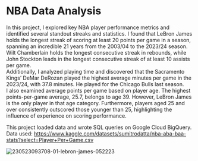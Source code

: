 # NBA Data Analysis

In this project, I explored key NBA player performance metrics and identified several standout streaks and statistics. I found that LeBron James holds the longest streak of scoring at least 20 points per game in a season, spanning an incredible 21 years from the 2003/04 to the 2023/24 season. Wilt Chamberlain holds the longest consecutive streak in rebounds, while John Stockton leads in the longest consecutive streak of at least 10 assists per game. <br>
Additionally, I analyzed playing time and discovered that the Sacramento Kings’ DeMar DeRozan played the highest average minutes per game in the 2023/24, with 37.8 minutes. He played for the Chicago Bulls last season. <br>
I also examined average points per game based on player age. The highest points-per-game average, 25.7, belongs to age 39. However, LeBron James is the only player in that age category. Furthermore, players aged 25 and over consistently outscored those younger than 25, highlighting the influence of experience on scoring performance.

This project loaded data and wrote SQL queries on Google Cloud BigQuery.<br>
Data used: https://www.kaggle.com/datasets/sumitrodatta/nba-aba-baa-stats?select=Player+Per+Game.csv

![230523093708-01-lebron-james-052223](https://github.com/user-attachments/assets/1a610f60-7f77-49c6-a956-12acee83cf35)
